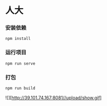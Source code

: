 # 人大

### 安装依赖
```
npm install
```

### 运行项目
```
npm run serve
```

### 打包
```
npm run build
```

![][http://39.101.74.167:8081//upload/show.gif]
